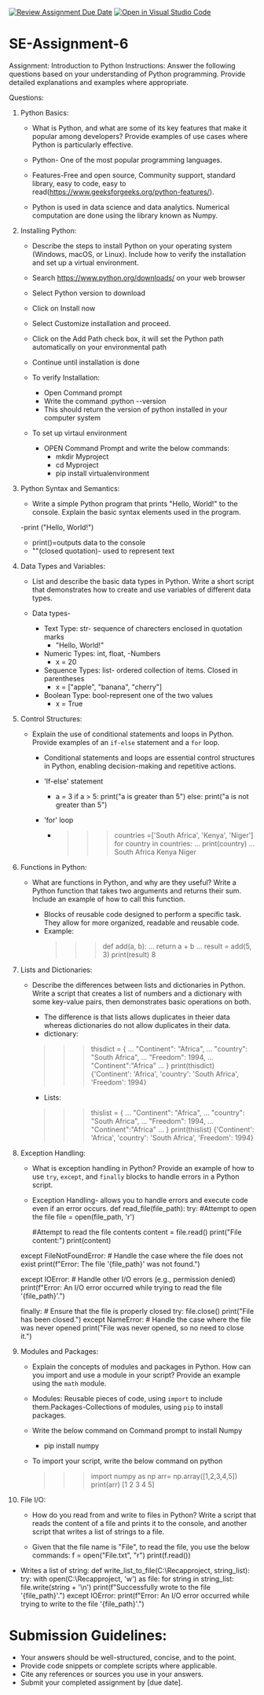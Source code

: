 [![Review Assignment Due Date](https://classroom.github.com/assets/deadline-readme-button-22041afd0340ce965d47ae6ef1cefeee28c7c493a6346c4f15d667ab976d596c.svg)](https://classroom.github.com/a/WfNmjXUk)
[![Open in Visual Studio Code](https://classroom.github.com/assets/open-in-vscode-2e0aaae1b6195c2367325f4f02e2d04e9abb55f0b24a779b69b11b9e10269abc.svg)](https://classroom.github.com/online_ide?assignment_repo_id=15348760&assignment_repo_type=AssignmentRepo)
# SE-Assignment-6
 Assignment: Introduction to Python
Instructions:
Answer the following questions based on your understanding of Python programming. Provide detailed explanations and examples where appropriate.

 Questions:

1. Python Basics:
   - What is Python, and what are some of its key features that make it popular among developers? Provide examples of use cases where Python is particularly effective.
   
   - Python- One of the most popular programming languages.
   - Features-Free and open source, Community support, standard library, easy to code, easy to read(https://www.geeksforgeeks.org/python-features/).
   - Python is used in data science and data analytics. Numerical computation are done using the library known as Numpy.


2. Installing Python:
   - Describe the steps to install Python on your operating system (Windows, macOS, or Linux). Include how to verify the installation and set up a virtual environment.

   - Search  https://www.python.org/downloads/ on your web browser
   - Select Python version to download
   - Click on Install now
   - Select Customize installation and proceed.
   - Click on the Add Path check box, it will set the Python path automatically on your environmental path
   - Continue until installation is done
   
   - To verify Installation:
      - Open Command prompt
      - Write the command :python --version
      - This should return the version of python installed in your computer system
   
   - To set up virtaul environment
      -  OPEN Command Prompt and write the below commands:
         - mkdir Myproject
         - cd Myproject
         - pip install virtualenvironment


3. Python Syntax and Semantics:
   - Write a simple Python program that prints "Hello, World!" to the console. Explain the basic syntax elements used in the program.

   -print ("Hello, World!")

      - print()=outputs data to the console
      - ""(closed quotation)- used to represent text

4. Data Types and Variables:
   - List and describe the basic data types in Python. Write a short script that demonstrates how to create and use variables of different data types.

   - Data types-
      - Text Type:	str- sequence of charecters enclosed in quotation marks
         - "Hello, World!"
      - Numeric Types:	int, float, -Numbers
         - x = 20
      - Sequence Types:	list- ordered collection of items. Closed in parentheses
         - x = ["apple", "banana", "cherry"]
      - Boolean Type:	bool-represent one of the two values
         - x = True
         
5. Control Structures:
   - Explain the use of conditional statements and loops in Python. Provide examples of an `if-else` statement and a `for` loop.
      - Conditional statements and loops are essential control structures in Python, enabling decision-making and repetitive actions. 
      - 'If-else' statement
         - a = 3
           if a > 5:
                  print("a is greater than 5")
            else:
                  print("a is not greater than 5")

      - 'for' loop
        - >>> countries =['South Africa', 'Kenya', 'Niger']
          >>> for country in countries:
          ...       print(country)
          ...
          South Africa
          Kenya
          Niger

6. Functions in Python:
   - What are functions in Python, and why are they useful? Write a Python function that takes two arguments and returns their sum. Include an example of how to call this function.

      - Blocks of reusable code designed to perform a specific task. They allow for more organized, readable and reusable code.
      - Example:
         >>> def add(a, b):
         ...     return a + b
         ...
         >>> result = add(5, 3)
         >>> print(result)
         8

7. Lists and Dictionaries:
   - Describe the differences between lists and dictionaries in Python. Write a script that creates a list of numbers and a dictionary with some key-value pairs, then demonstrates basic operations on both.
   
       - The difference is that lists allows duplicates in theier data whereas dictionaries do not allow duplicates in their data.
       - dictionary:
       >>> thisdict = {
       ...  "Continent": "Africa",
       ...   "country": "South Africa",
       ...   "Freedom": 1994,
       ...   "Continent":"Africa"
       ... }
       >>> print(thisdict)
       {'Continent': 'Africa', 'country': 'South Africa', 'Freedom': 1994}

       - Lists:
       >>> thislist = {
       ...   "Continent": "Africa",
       ...   "country": "South Africa",
       ...   "Freedom": 1994,
       ...   "Continent":"Africa"
       ... }
       >>> print(thislist)
       {'Continent': 'Africa', 'country': 'South Africa', 'Freedom': 1994}

8. Exception Handling:
   - What is exception handling in Python? Provide an example of how to use `try`, `except`, and `finally` blocks to handle errors in a Python script.
    - Exception Handling- allows you to handle errors and execute code even if an error occurs.
    def read_file(file_path):
    try:
        #Attempt to open the file
        file = open(file_path, 'r')
        
        #Attempt to read the file contents
        content = file.read()
        print("File content:")
        print(content)
        
    except FileNotFoundError:
        # Handle the case where the file does not exist
        print(f"Error: The file '{file_path}' was not found.")
        
    except IOError:
        # Handle other I/O errors (e.g., permission denied)
        print(f"Error: An I/O error occurred while trying to read the file '{file_path}'.")
        
    finally:
        # Ensure that the file is properly closed
        try:
            file.close()
            print("File has been closed.")
        except NameError:
            # Handle the case where the file was never opened
            print("File was never opened, so no need to close it.")


9. Modules and Packages:
   - Explain the concepts of modules and packages in Python. How can you import and use a module in your script? Provide an example using the `math` module.
    
    - Modules: Reusable pieces of code, using `import` to include  them.Packages-Collections of modules, using `pip` to install packages.

    - Write the below command on Command prompt to install Numpy 
      - pip install numpy
    - To import your script, write the below command on python
      >>>import numpy as np
      >>> arr= np.array([1,2,3,4,5])
      >>> print(arr)
         [1 2 3 4 5]

10. File I/O:
    - How do you read from and write to files in Python? Write a script that reads the content of a file and prints it to the console, and another script that writes a list of strings to a file.

    - Given that the file name is "File", to read the file, you use the below commands:
      f = open("File.txt", "r")
      print(f.read())

   - Writes a list of string:
      def write_list_to_file(C:\Recapproject, string_list):
         try:
            with open(C:\Recapproject, 'w') as file:
               for string in string_list:
                  file.write(string + '\n')
            print(f"Successfully wrote to the file '{file_path}'.")
         except IOError:
            print(f"Error: An I/O error occurred while trying to write to the file '{file_path}'.")
            


# Submission Guidelines:
- Your answers should be well-structured, concise, and to the point.
- Provide code snippets or complete scripts where applicable.
- Cite any references or sources you use in your answers.
- Submit your completed assignment by [due date].


